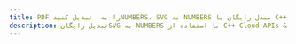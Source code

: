 ---title: PDF را به  تبدیل کنیدNUMBERS، SVG به NUMBERS مبدل رایگان یا C++ SDKdescription: تبدیل رایگانSVG به NUMBERS با استفاده از C++ Cloud APIs & SDK همچنین اسناد PDF را در Cloud ایجاد، ویرایش و رندر کنید.---